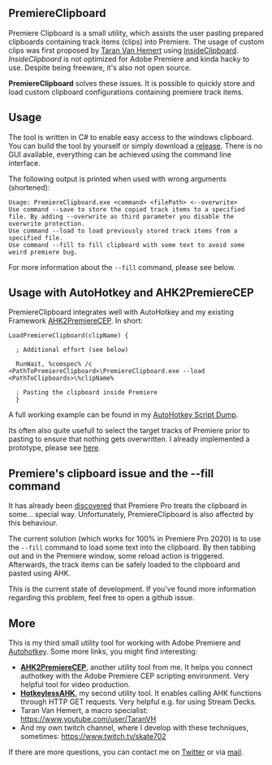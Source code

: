 ## PremiereClipboard

Premiere Clipboard is a small utility, which assists the user pasting prepared clipboards containing track items (clips) into Premiere. 
The usage of custom clips was first proposed by [Taran Van Hemert](https://www.youtube.com/watch?v=3ScBB7I1BEA) using [InsideClipboard](https://www.nirsoft.net/utils/inside_clipboard.html).
*InsideClipboard* is not optimized for Adobe Premiere and kinda hacky to use. Despite being freeware, it's also not open source.

**PremiereClipboard** solves these issues. It is possible to quickly store and load custom clipboard configurations containing premiere track items.

## Usage

The tool is written in C# to enable easy access to the windows clipboard. You can build the tool by yourself or simply download a [release](https://github.com/sebinside/PremiereClipboard/releases).
There is no GUI available, everything can be achieved using the command line interface.

The following output is printed when used with wrong arguments (shortened):
```
Usage: PremiereClipboard.exe <command> <filePath> <--overwrite>
Use command --save to store the copied track items to a specified file. By adding --overwrite as third parameter you disable the overwrite protection.
Use command --load to load previously stored track items from a specified file.
Use command --fill to fill clipboard with some text to avoid some weird premiere bug.
```

For more information about the `--fill` command, please see below.

## Usage with AutoHotkey and AHK2PremiereCEP

PremiereClipboard integrates well with AutoHotkey and my existing Framework [AHK2PremiereCEP](https://github.com/sebinside/AHK2PremiereCEP). In short:

```autoit
LoadPremiereClipboard(clipName) {

  ; Additional effort (see below)

  RunWait, %comspec% /c <PathToPremiereClipboard>\PremiereClipboard.exe --load <PathToClipboards>\%clipName%
  
  ; Pasting the clipboard inside Premiere
  }
```

A full working example can be found in my [AutoHotkey Script Dump](https://github.com/sebinside/AutoHotkeyScripts/blob/860bc292ca209eb88665a61d51683b494c780c83/StreamDeckFunctions.ahk#L192).

Its often also quite usefull to select the target tracks of Premiere prior to pasting to ensure that nothing gets overwritten. I already implemented a prototype, please see [here](https://github.com/sebinside/AHK2PremiereCEP/blob/775bf3e22b488090a1438bb7cfdda936e01f22bc/host/index.tsx#L292).

## Premiere's clipboard issue and the --fill command

It has already been [discovered](https://youtu.be/ofyJ-qfv1cI) that Premiere Pro treats the clipboard in some... special way. Unfortunately, PremiereClipboard is also affected by this behaviour. 

The current solution (which works for 100% in Premiere Pro 2020) is to use the `--fill` command to load some text into the clipboard. By then tabbing out and in the Premiere window, some reload action is triggered. Afterwards, the track items can be safely loaded to the clipboard and pasted using AHK.

This is the current state of development. If you've found more information regarding this problem, feel free to open a github issue.

## More

This is my third small utility tool for working with Adobe Premiere and [Autohotkey](https://www.autohotkey.com/). Some more links, you might find interesting:

- **[AHK2PremiereCEP](https://github.com/sebinside/AHK2PremiereCEP)**, another utility tool from me. It helps you connect authotkey with the Adobe Premiere CEP scripting environment. Very helpful tool for video production.
- **[HotkeylessAHK](https://github.com/sebinside/HotkeylessAHK)**, my second utility tool. It enables calling AHK functions through HTTP GET requests. Very helpful e.g. for using Stream Decks.
- Taran Van Hemert, a macro specialist: https://www.youtube.com/user/TaranVH
- And my own twitch channel, where I develop with these techniques, sometimes: https://www.twitch.tv/skate702

If there are more questions, you can contact me on [Twitter](https://twitter.com/skate702) or via [mail](mailto:hi@sebinside.de).
